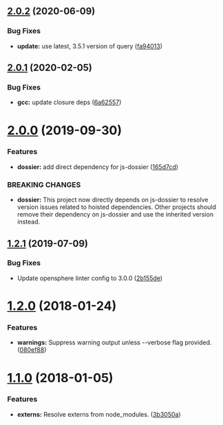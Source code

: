 ## [2.0.2](https://github.com/ngageoint/opensphere-build-docs/compare/v2.0.1...v2.0.2) (2020-06-09)


### Bug Fixes

* **update:** use latest, 3.5.1 version of query ([fa94013](https://github.com/ngageoint/opensphere-build-docs/commit/fa9401374c97999c78ebb21731aa3999e8001fa1))

## [2.0.1](https://github.com/ngageoint/opensphere-build-docs/compare/v2.0.0...v2.0.1) (2020-02-05)


### Bug Fixes

* **gcc:** update closure deps ([6a62557](https://github.com/ngageoint/opensphere-build-docs/commit/6a6255746523c9a94a608a4dcb5e74ce94c8945e))

# [2.0.0](https://github.com/ngageoint/opensphere-build-docs/compare/v1.2.1...v2.0.0) (2019-09-30)


### Features

* **dossier:** add direct dependency for js-dossier ([165d7cd](https://github.com/ngageoint/opensphere-build-docs/commit/165d7cd))


### BREAKING CHANGES

* **dossier:** This project now directly depends on js-dossier to resolve
version issues related to hoisted dependencies. Other projects should remove
their dependency on js-dossier and use the inherited version instead.

## [1.2.1](https://github.com/ngageoint/opensphere-build-docs/compare/v1.2.0...v1.2.1) (2019-07-09)


### Bug Fixes

* Update opensphere linter config to 3.0.0 ([2b155de](https://github.com/ngageoint/opensphere-build-docs/commit/2b155de))

<a name="1.2.0"></a>
# [1.2.0](https://github.com/ngageoint/opensphere-build-docs/compare/v1.1.0...v1.2.0) (2018-01-24)


### Features

* **warnings:** Suppress warning output unless --verbose flag provided. ([080ef88](https://github.com/ngageoint/opensphere-build-docs/commit/080ef88))

<a name="1.1.0"></a>
# [1.1.0](https://github.com/ngageoint/opensphere-build-docs/compare/v1.0.0...v1.1.0) (2018-01-05)


### Features

* **externs:** Resolve externs from node_modules. ([3b3050a](https://github.com/ngageoint/opensphere-build-docs/commit/3b3050a))
